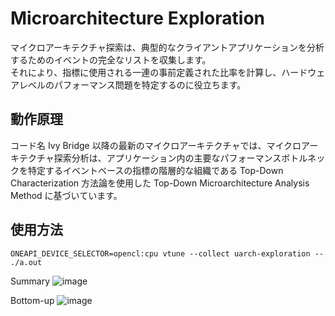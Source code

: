 # Microarchitecture Exploration
マイクロアーキテクチャ探索は、典型的なクライアントアプリケーションを分析するためのイベントの完全なリストを収集します。  
それにより、指標に使用される一連の事前定義された比率を計算し、ハードウェアレベルのパフォーマンス問題を特定するのに役立ちます。  

## 動作原理
コード名 Ivy Bridge 以降の最新のマイクロアーキテクチャでは、マイクロアーキテクチャ探索分析は、アプリケーション内の主要なパフォーマンスボトルネックを特定するイベントベースの指標の階層的な組織である Top-Down Characterization 方法論を使用した Top-Down Microarchitecture Analysis Method に基づいています。

## 使用方法
```
ONEAPI_DEVICE_SELECTOR=opencl:cpu vtune --collect uarch-exploration -- ./a.out
```

Summary
![image](https://github.com/user-attachments/assets/95d51232-f1a1-4805-a66b-71684863b6c4)


Bottom-up
![image](https://github.com/user-attachments/assets/f618f157-f6c2-4098-92ca-04153f97f025)


